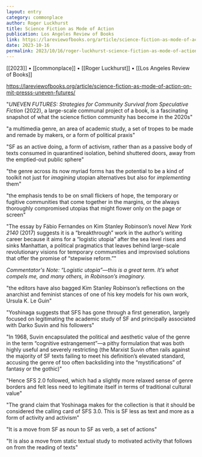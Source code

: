 ```yaml
---
layout: entry
category: commonplace
author: Roger Luckhurst
title: Science Fiction as Mode of Action
publication: Los Angeles Review of Books
link: https://lareviewofbooks.org/article/science-fiction-as-mode-of-action-on-mit-presss-uneven-futures/
date: 2023-10-16
permalink: 2023/10/16/roger-luckhurst-science-fiction-as-mode-of-action
---
```


[[2023]] • [[commonplace]] • [[Roger Luckhurst]] • [[Los Angeles Review of Books]]

https://lareviewofbooks.org/article/science-fiction-as-mode-of-action-on-mit-presss-uneven-futures/

"*UNEVEN FUTURES: Strategies for Community Survival from Speculative Fiction* (2022), a large-scale communal project of a book, is a fascinating snapshot of what the science fiction community has become in the 2020s"

"a multimedia genre, an area of academic study, a set of tropes to be made and remade by makers, or a form of political praxis"

"SF as an active doing, a form of activism, rather than as a passive body of texts consumed in quarantined isolation, behind shuttered doors, away from the emptied-out public sphere"

"the genre across its now myriad forms has the potential to be a kind of toolkit not just for *imagining* utopian alternatives but also for *implementing* them"

"the emphasis tends to be on small flickers of hope, the temporary or fugitive communities that come together in the margins, or the always thoroughly compromised utopias that might flower only on the page or screen"

"The essay by Fábio Fernandes on Kim Stanley Robinson’s novel *New York 2140* (2017) suggests it is a “breakthrough” work in the author’s writing career because it aims for a “logistic utopia” after the sea level rises and sinks Manhattan, a political pragmatics that leaves behind large-scale revolutionary visions for temporary communities and improvised solutions that offer the promise of “stepwise reform.”"

*Commentator's Note: “Logistic utopia”—this is a great term. It’s what compels me, and many others, in Robinson’s imaginary.*

"the editors have also bagged Kim Stanley Robinson’s reflections on the anarchist and feminist stances of one of his key models for his own work, Ursula K. Le Guin"

"Yoshinaga suggests that SFS has gone through a first generation, largely focused on legitimating the academic study of SF and principally associated with Darko Suvin and his followers"

"In 1968, Suvin encapsulated the political and aesthetic value of the genre in the term “cognitive estrangement”—a pithy formulation that was both highly useful and severely restricting (the Marxist Suvin often rails against the majority of SF texts failing to meet his definition’s elevated standard, accusing the genre of too often backsliding into the “mystifications” of fantasy or the gothic)"

"Hence SFS 2.0 followed, which had a slightly more relaxed sense of genre borders and felt less need to legitimate itself in terms of traditional cultural value"

"The grand claim that Yoshinaga makes for the collection is that it should be considered the calling card of SFS 3.0. This is SF less as text and more as a form of activity and activism"

"It is a move from SF as noun to SF as verb, a set of actions"

"It is also a move from static textual study to motivated activity that follows on from the reading of texts"
